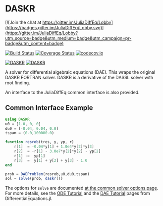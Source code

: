 # DASKR

[![Join the chat at https://gitter.im/JuliaDiffEq/Lobby](https://badges.gitter.im/JuliaDiffEq/Lobby.svg)](https://gitter.im/JuliaDiffEq/Lobby?utm_source=badge&utm_medium=badge&utm_campaign=pr-badge&utm_content=badge)

[![Build Status](https://travis-ci.org/JuliaDiffEq/DASKR.jl.svg?branch=master)](https://travis-ci.org/JuliaDiffEq/DASKR.jl)
[![Coverage Status](https://coveralls.io/repos/github/JuliaDiffEq/DASKR.jl/badge.svg)](https://coveralls.io/github/JuliaDiffEq/DASKR.jl)
[![codecov.io](http://codecov.io/github/JuliaDiffEq/DASKR.jl/coverage.svg?branch=master)](http://codecov.io/github/JuliaDiffEq/DASKR.jl?branch=master)

[![DASKR](http://pkg.julialang.org/badges/DASKR_0.5.svg)](http://pkg.julialang.org/?pkg=DASKR)
[![DASKR](http://pkg.julialang.org/badges/DASKR_0.6.svg)](http://pkg.julialang.org/?pkg=DASKR)

A solver for differential algebraic equations (DAE). This wraps the original DASKR FORTRAN solver. DASKR is a derivative of the DASSL solver with root finding. 

An interface to the JuliaDiffEq common interface is also provided.

## Common Interface Example

```julia
using DASKR
u0 = [1.0, 0, 0]
du0 = [-0.04, 0.04, 0.0]
tspan = (0.0,100000.0)

function resrob(tres, y, yp, r)
    r[1]  = -0.04*y[1] + 1.0e4*y[2]*y[3]
    r[2]  = -r[1] - 3.0e7*y[2]*y[2] - yp[2]
    r[1] -=  yp[1]
    r[3]  =  y[1] + y[2] + y[3] - 1.0
end

prob = DAEProblem(resrob,u0,du0,tspan)    
sol = solve(prob, daskr())
```

The options for `solve` are documented [at the common solver options page](http://docs.juliadiffeq.org/latest/basics/common_solver_opts.html). For more details, see the [ODE Tutorial](http://docs.juliadiffeq.org/latest/tutorials/ode_example.html) and the [DAE Tutorial](http://docs.juliadiffeq.org/latest/tutorials/dae_example.html) pages from DifferentialEquations.jl.
